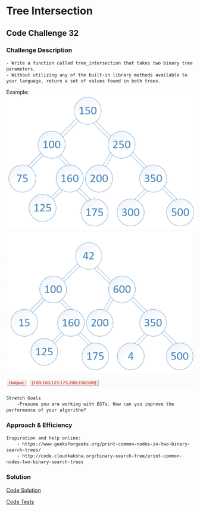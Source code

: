 # Tree Intersection
## Code Challenge 32

### Challenge Description
    - Write a function called tree_intersection that takes two binary tree parameters.
    - Without utilizing any of the built-in library methods available to your language, return a set of values found in both trees.
    
Example:
![example1](../assets/exampleTreeIntersection.png)
![example2](../assets/exampleTreeIntersection2.png)
![example3](../assets/exampleTreeIntersection3.png)

    Stretch Goals
        -Presume you are working with BSTs. How can you improve the performance of your algorithm?   
    
### Approach & Efficiency
    
    
    Inspiration and help online:
        - https://www.geeksforgeeks.org/print-common-nodes-in-two-binary-search-trees/
        - http://code.cloudkaksha.org/binary-search-tree/print-common-nodes-two-binary-search-trees
    
### Solution
[Code Solution](/src/main/java/TreeIntersection/TreeIntersection.java)

[Code Tests](/src/test/java/TreeIntersectionTest.java)
